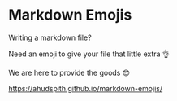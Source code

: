 # Markdown Emojis
Writing a markdown file? 

Need an emoji to give your file that little extra :ok_hand:

We are here to provide the goods :sunglasses:

https://ahudspith.github.io/markdown-emojis/

